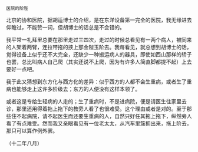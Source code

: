     医院的阶陛 

   北京的协和医院，据胡适博士的介绍，是在东洋设备第一完全的医院，我无缘进去仰瞻过，不能赞一词，但胡博士的话总是不会错的。

   我平常一礼拜里总要在那里走过三四次，走过的时候总看见有一两个病人，被同来的人架着两臂，连拉带拖的挟上那金陛玉阶去。我每看见，就总想到胡博士的话，觉得设备上似乎还不大完全，还缺少一种搬运病人的器具，即使如西山那样的轿子也罢，总比叫病人自己爬（其实还说不上爬，因为有许多人简直脚都提不起）上去要好一点吧。

   我于此又猜想到东方化与西方化的差异：似乎西方的人都不会生重病，或者生了重病也能够走上这许多阶级去；东方的人便没有这样本领了。

   或者这是专给生轻病的人走的；生了重病时，不是进病院，便是请医生往家里去诊，那里还用得着拖上拖下的教旁人看了也很难受。这个理由或者是对的。至于那些住不起病院，请不起医生而还要生重病的人，自然只好任其拖上拖下，纵然旁人看了有点难受。然而我又亲眼看见有一位老太太，从汽车里簇拥出来，拖上阶去，那只可以算作例外罢。

   （十二年八月）

